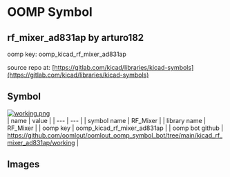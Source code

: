 # OOMP Symbol  
## rf_mixer_ad831ap  by arturo182  
  
oomp key: oomp_kicad_rf_mixer_ad831ap  
  
source repo at: [https://gitlab.com/kicad/libraries/kicad-symbols](https://gitlab.com/kicad/libraries/kicad-symbols)  
## Symbol  
  
[![working.png](working_600.png)](working.png)  
| name | value | 
| --- | --- | 
| symbol name | RF_Mixer | 
| library name | RF_Mixer | 
| oomp key | oomp_kicad_rf_mixer_ad831ap | 
| oomp bot github | https://github.com/oomlout/oomlout_oomp_symbol_bot/tree/main/kicad_rf_mixer_ad831ap/working | 
## Images  
